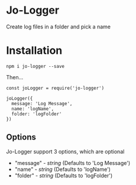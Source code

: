 # Jo-Logger

Create log files in a folder and pick a name

# Installation

`npm i jo-logger --save`

Then...

```
const joLogger = require('jo-logger')

joLogger({
  message: 'Log Message',
  name: 'logName',
  folder: 'logFolder'
})
```

## Options

Jo-Logger support 3 options, which are optional

- "message" - _string_ (Defaults to 'Log Message')
- "name" - _string_ (Defaults to 'logName')
- "folder" - _string_ (Defaults to 'logFolder')